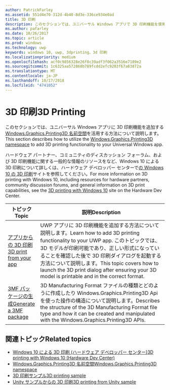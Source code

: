 ```yaml
---
author: PatrickFarley
ms.assetid: 551d4e70-312d-4b40-8d3e-336ce934e0ad
title: 3D 印刷
description: このセクションでは、ユニバーサル Windows アプリで 3D 印刷機能を使用する方法について説明します。
ms.author: pafarley
ms.date: 10/26/2017
ms.topic: article
ms.prod: windows
ms.technology: uwp
keywords: windows 10, uwp, 3dprinting、3d 印刷
ms.localizationpriority: medium
ms.openlocfilehash: acf0c9856328e26f8c39adf3f062a3516e7189e2
ms.sourcegitcommit: 1c6325aa572868b789fcdd2efc9203f67a83872a
ms.translationtype: MT
ms.contentlocale: ja-JP
ms.lasthandoff: 10/17/2018
ms.locfileid: "4741052"
---
```

# <a name="3d-printing"></a><span data-ttu-id="fbc79-104">3D 印刷</span><span class="sxs-lookup"><span data-stu-id="fbc79-104">3D Printing</span></span>


<span data-ttu-id="fbc79-105">このセクションでは、ユニバーサル Windows アプリに 3D 印刷機能を追加する[Windows.Graphics.Printing3D 名前空間](https://msdn.microsoft.com/library/windows/apps/windows.graphics.printing3d.aspx)を活用する方法について説明します。</span><span class="sxs-lookup"><span data-stu-id="fbc79-105">This section describes how to utilize the [Windows.Graphics.Printing3D namespace](https://msdn.microsoft.com/library/windows/apps/windows.graphics.printing3d.aspx) to add 3D printing functionality to your Universal Windows app.</span></span>  

<span data-ttu-id="fbc79-106">ハードウェア パートナー、コミュニティのディスカッション フォーラム、および 3D 印刷機能に関する一般的な情報のリソースをなど、Windows 10 による 3D 印刷について詳しくは、ハードウェア デベロッパー センターで[の Windows 10 の 3D 印刷](https://developer.microsoft.com/windows/hardware/3d-print-support-windows-10)サイトを参照してください。</span><span class="sxs-lookup"><span data-stu-id="fbc79-106">For more information on 3D printing with Windows 10, including resources for hardware partners, community discussion forums, and general information on 3D print capabilities, see the [3D printing with Windows 10](https://developer.microsoft.com/windows/hardware/3d-print-support-windows-10) site on the Hardware Dev Center.</span></span>

| <span data-ttu-id="fbc79-107">トピック</span><span class="sxs-lookup"><span data-stu-id="fbc79-107">Topic</span></span> | <span data-ttu-id="fbc79-108">説明</span><span class="sxs-lookup"><span data-stu-id="fbc79-108">Description</span></span> |
|-------|-------------|
| [<span data-ttu-id="fbc79-109">アプリからの 3D 印刷</span><span class="sxs-lookup"><span data-stu-id="fbc79-109">3D print from your app</span></span>](3d-print-from-app.md) | <span data-ttu-id="fbc79-110">UWP アプリに 3D 印刷機能を追加する方法について説明します。</span><span class="sxs-lookup"><span data-stu-id="fbc79-110">Learn how to add 3D printing functionality to your UWP app.</span></span> <span data-ttu-id="fbc79-111">このトピックでは、3D モデルが印刷可能であり、正しい形式になっていることを確認した後で 3D 印刷ダイアログを起動する方法について説明します。</span><span class="sxs-lookup"><span data-stu-id="fbc79-111">This topic covers how to launch the 3D print dialog after ensuring your 3D model is printable and in the correct format.</span></span> |
| [<span data-ttu-id="fbc79-112">3MF パッケージの生成</span><span class="sxs-lookup"><span data-stu-id="fbc79-112">Generate a 3MF package</span></span>](generate-3mf.md) | <span data-ttu-id="fbc79-113">3D Manufacturing Format ファイルの種類とどのように作成したり Windows.Graphics.Printing3D Api を使った操作の構造について説明します。</span><span class="sxs-lookup"><span data-stu-id="fbc79-113">Describes the structure of the 3D Manufacturing Format file type and how it can be created and manipulated with the Windows.Graphics.Printing3D APIs.</span></span> |

## <a name="related-topics"></a><span data-ttu-id="fbc79-114">関連トピック</span><span class="sxs-lookup"><span data-stu-id="fbc79-114">Related topics</span></span>

* [<span data-ttu-id="fbc79-115">Windows 10 による 3D 印刷 (ハードウェア デベロッパー センター)</span><span class="sxs-lookup"><span data-stu-id="fbc79-115">3D printing with Windows 10 (Hardware Dev Center)</span></span>](https://developer.microsoft.com/windows/hardware/3d-print-support-windows-10)
* [<span data-ttu-id="fbc79-116">Windows.Graphics.Printing3D 名前空間</span><span class="sxs-lookup"><span data-stu-id="fbc79-116">Windows.Graphics.Printing3D namespace</span></span>](https://msdn.microsoft.com/library/windows/apps/windows.graphics.printing3d.aspx)
* [<span data-ttu-id="fbc79-117">3D 印刷サンプル</span><span class="sxs-lookup"><span data-stu-id="fbc79-117">3D printing sample</span></span>](https://github.com/Microsoft/Windows-universal-samples/tree/master/Samples/3DPrinting)
* [<span data-ttu-id="fbc79-118">Unity サンプルからの 3D 印刷</span><span class="sxs-lookup"><span data-stu-id="fbc79-118">3D printing from Unity sample</span></span>](https://github.com/Microsoft/Windows-universal-samples/tree/master/Samples/3DPrintingFromUnity)

 
